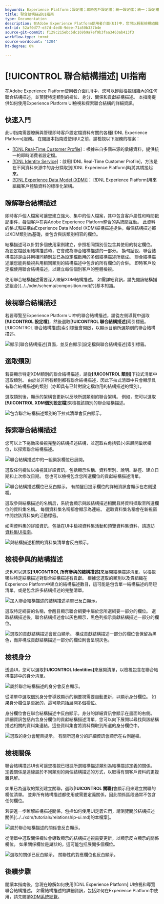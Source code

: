 ```yaml
---
keywords: Experience Platform；設定檔；即時客戶設定檔；統一設定檔；統一；設定檔；rtcp；啟用設定檔；啟用設定檔；聯合結構描述；聯合設定檔；聯合設定檔
title: 聯合結構描述UI指南
type: Documentation
description: 在Adobe Experience Platform使用者介面(UI)中，您可以輕鬆檢視組織內的任何聯合結構描述，並預覽特定類別的欄位、身分、關係和貢獻結構描述。 本指南提供如何使用Experience Platform UI檢視和探索聯合結構的詳細資訊。
exl-id: 52af0d77-e37d-4ed8-9dee-71a50b337b4e
source-git-commit: f129c215ebc5dc169b9a7ef9b3faa3463ab413f3
workflow-type: tm+mt
source-wordcount: '1204'
ht-degree: 0%

---
```


# [!UICONTROL 聯合結構描述] UI指南

在Adobe Experience Platform使用者介面(UI)中，您可以輕鬆檢視組織內的任何聯合結構描述，並預覽特定類別的欄位、身分、關係和貢獻結構描述。 本指南提供如何使用Experience Platform UI檢視和探索聯合結構的詳細資訊。

## 快速入門

此UI指南需要瞭解與管理即時客戶設定檔資料有關的各種[!DNL Experience Platform]服務。 在閱讀本指南或使用UI之前，請檢視以下服務的檔案：

* [[!DNL Real-Time Customer Profile]](../home.md)：根據來自多個來源的彙總資料，提供統一的即時消費者設定檔。
* [[!DNL Identity Service]](../../identity-service/home.md)：啟用[!DNL Real-Time Customer Profile]，方法是在不同資料來源中的身分擷取到[!DNL Experience Platform]時將其橋接起來。
* [[!DNL Experience Data Model (XDM)]](../../xdm/home.md)： [!DNL Experience Platform]用來組織客戶體驗資料的標準化架構。

## 瞭解聯合結構描述

即時客戶個人檔案可讓您建立強大、集中的個人檔案，其中包含客戶屬性和時間戳記事件，每個客戶在與Adobe Experience Platform整合的系統間互動。 此資料的格式和結構由Experience Data Model (XDM)結構描述提供，每個結構描述都以XDM類別為基礎，並包含與該類別相容的欄位。

結構描述可以針對多個使用案例建立，參照相同類別但包含其使用的特定欄位。 為設定檔啟用結構描述時，它會成為聯合結構描述的一部分。 換句話說，聯合結構描述是由共用相同類別並已為設定檔啟用的多個結構描述所組成。 聯合結構描述讓您能夠檢視共用相同類別的結構描述中包含的所有欄位的合併。 即時客戶設定檔使用聯合結構描述，以建立每個個別客戶的整體檢視。

使用聯合結構描述需要深入瞭解XDM結構描述。 如需詳細資訊，請先閱讀結構描述組合](../../xdm/schema/composition.md)的[基本知識。

## 檢視聯合結構描述

若要導覽至Experience Platform UI中的聯合結構描述，請從左側導覽中選取&#x200B;**[!UICONTROL 設定檔]**，然後選取&#x200B;**[!UICONTROL 聯合結構描述]**&#x200B;索引標籤。 [!UICONTROL 聯合結構描述]索引標籤會開啟，以顯示目前所選類別的聯合結構描述。

![顯示[聯合結構描述]頁面，並反白顯示[設定檔與聯合結構描述]索引標籤。](../images/union-schema/landing.png)

## 選取類別

若要顯示特定XDM類別的聯合結構描述，請從&#x200B;**[!UICONTROL 類別]**&#x200B;下拉式清單中選取類別。 由於並非所有類別都有聯合結構描述，因此下拉式清單中只會顯示具有聯合結構描述的類別（亦即具有已針對設定檔啟用的結構描述的類別）。

選取類別後，顯示的架構會更新以反映所選類別的聯合架構。 例如，您可以選取&#x200B;**[!UICONTROL XDM個別設定檔]**&#x200B;來檢視該類別的聯合結構描述。

![包含聯合結構描述類別的下拉式清單會反白顯示。](../images/union-schema/class.png)

## 探索聯合結構描述

您可以上下捲動來檢視完整的結構描述結構，並選取右角括弧(`>`)來展開巢狀欄位，以探索聯合結構描述。

![聯合結構描述中的一組巢狀欄位已展開。](../images/union-schema/explore.png)

選取任何欄位以檢視其詳細資訊，包括顯示名稱、資料型別、說明、路徑、建立日期和上次修改日期。 您也可以檢視包含您所選欄位的貢獻結構描述清單。

![聯合結構描述欄位已反白顯示。 有關醒目提示欄位的詳細資訊會顯示在右側邊欄。](../images/union-schema/explore-field.png)

選取參與結構描述的名稱后，系統會顯示與該結構描述相關且將資料擷取至所選欄位的資料集名稱。 每個資料集名稱都會顯示為連結。 選取資料集名稱會在新視窗中開啟該資料集的活動標籤。

如需資料集的詳細資訊，包括在UI中檢視資料集活動和預覽資料集資料，請造訪[資料集UI指南](../../catalog/datasets/user-guide.md)。

![與結構描述相關的資料集清單會反白顯示。](../images/union-schema/datasets.png)

## 檢視參與的結構描述

您也可以選取&#x200B;**[!UICONTROL 所有參與的結構描述]**&#x200B;來展開結構描述清單，以檢視哪些特定結構描述對聯合結構描述有貢獻。 根據您選取的類別以及貴組織在Experience Platform中建立的結構描述數目，這可能是包含單一結構描述的簡短清單，或是包含許多結構描述的完整清單。

![加入聯合結構描述的結構描述清單已反白顯示。](../images/union-schema/contributing-schemas.png)

選取特定綱要的名稱，會醒目顯示聯合綱要中屬於您所選綱要一部分的欄位。 選取結構描述後，聯合結構描述會以灰色顯示，黑色列指示貢獻結構描述一部分的欄位。

![選取的貢獻結構描述會反白顯示。 構成貢獻結構描述一部分的欄位會保留為黑色，而非構成貢獻結構描述一部分的欄位則會呈現灰色。](../images/union-schema/select-schema.png)

## 檢視身分

透過UI，您可以選取&#x200B;**[!UICONTROL Identities]**&#x200B;來展開清單，以檢視包含在聯合結構描述中的身分清單。

![屬於聯合結構描述的身分會反白顯示。](../images/union-schema/identities.png)

從清單中選取個別身分會導致顯示的綱要視需要自動更新，以顯示身分欄位。 如果身分欄位是巢狀的，這可能包括展開多個欄位。

身分欄位會在聯合結構描述中反白顯示，身分的詳細資訊會顯示在畫面的右側。 詳細資訊包括內含身分欄位的貢獻結構描述清單，您可以向下展開以尋找與該結構描述相關的資料集連結，這些資料集會將資料擷取到所選的身分欄位中。

![選取的身分會醒目提示。 有關所選身分的詳細資訊會顯示在右側邊欄。](../images/union-schema/select-identity.png)

## 檢視關係

聯合結構描述UI也可讓您檢視已根據所選結構描述類別為結構描述定義的關係。 定義關係是連線屬於不同類別的兩個結構描述的方式，以取得有關客戶資料的更複雜見解。

如果已為選取的類別建立關聯，選取&#x200B;**[!UICONTROL 關聯]**&#x200B;會顯示用來建立關聯的欄位清單。 並非所有結構描述都使用或需要定義關係，因此關係區段通常不包含任何欄位。

若要進一步瞭解結構描述關係，包括如何使用UI定義它們，請瀏覽關於結構描述關係](../../xdm/tutorials/relationship-ui.md)的本檔案[。

![屬於聯合結構描述的關係會反白顯示。](../images/union-schema/relationships.png)

從清單中選取關係欄位會導致顯示的結構描述視需要更新，以顯示反白顯示的關係欄位。 如果關係欄位是巢狀的，這可能包括展開多個欄位。

![選取的關係已反白顯示。 關聯性的對應欄位也反白顯示。](../images/union-schema/select-relationship.png)

## 後續步驟

閱讀本指南後，您現在瞭解如何使用[!DNL Experience Platform] UI檢視和導覽聯合結構描述。 如需結構描述的詳細資訊，包括如何在Experience Platform中使用，請先閱讀[XDM系統總覽](../../xdm/home.md)。
